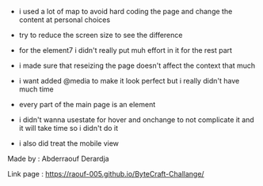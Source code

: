 * i used a lot of map to avoid hard coding the page and change the content at personal choices 

* try to reduce the screen size to see the difference 

* for the element7 i didn't really put muh effort in it for the rest part 

* i made sure that reseizing the page doesn't affect the context that much 

* i want added @media to make it look perfect but i really didn't have much time 

* every part of the main page is an element 

* i didn't wanna usestate for hover and onchange to not complicate it and it will take time so i didn't do it

* i also did treat the mobile view



Made by :
Abderraouf Derardja 

Link page :
https://raouf-005.github.io/ByteCraft-Challange/
